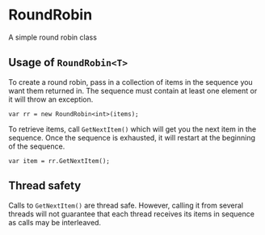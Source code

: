 # RoundRobin
A simple round robin class

## Usage of `RoundRobin<T>`

To create a round robin, pass in a collection of items in the sequence you want them returned in. The sequence must contain at least one element or it will throw an exception.
    
    var rr = new RoundRobin<int>(items);
    
To retrieve items, call `GetNextItem()` which will get you the next item in the sequence. Once the sequence is exhausted, it will restart at the beginning of the sequence.
    
    var item = rr.GetNextItem();
    
## Thread safety

Calls to `GetNextItem()` are thread safe. However, calling it from several threads will not guarantee that each thread receives its items in sequence as calls may be interleaved. 
